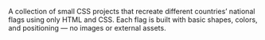 A collection of small CSS projects that recreate different countries’ national flags using only HTML and CSS.
Each flag is built with basic shapes, colors, and positioning — no images or external assets.

